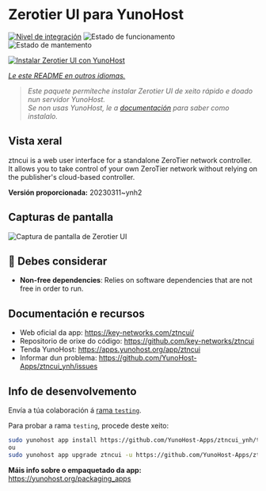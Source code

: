 <!--
NOTA: Este README foi creado automáticamente por <https://github.com/YunoHost/apps/tree/master/tools/readme_generator>
NON debe editarse manualmente.
-->

# Zerotier UI para YunoHost

[![Nivel de integración](https://dash.yunohost.org/integration/ztncui.svg)](https://ci-apps.yunohost.org/ci/apps/ztncui/) ![Estado de funcionamento](https://ci-apps.yunohost.org/ci/badges/ztncui.status.svg) ![Estado de mantemento](https://ci-apps.yunohost.org/ci/badges/ztncui.maintain.svg)

[![Instalar Zerotier UI con YunoHost](https://install-app.yunohost.org/install-with-yunohost.svg)](https://install-app.yunohost.org/?app=ztncui)

*[Le este README en outros idiomas.](./ALL_README.md)*

> *Este paquete permíteche instalar Zerotier UI de xeito rápido e doado nun servidor YunoHost.*  
> *Se non usas YunoHost, le a [documentación](https://yunohost.org/install) para saber como instalalo.*

## Vista xeral

ztncui is a web user interface for a standalone ZeroTier network controller.
It allows you to take control of your own ZeroTier network without relying on the publisher's cloud-based controller.



**Versión proporcionada:** 20230311~ynh2

## Capturas de pantalla

![Captura de pantalla de Zerotier UI](./doc/screenshots/screenshot.jpg)

## :red_circle: Debes considerar

- **Non-free dependencies**: Relies on software dependencies that are not free in order to run.

## Documentación e recursos

- Web oficial da app: <https://key-networks.com/ztncui/>
- Repositorio de orixe do código: <https://github.com/key-networks/ztncui>
- Tenda YunoHost: <https://apps.yunohost.org/app/ztncui>
- Informar dun problema: <https://github.com/YunoHost-Apps/ztncui_ynh/issues>

## Info de desenvolvemento

Envía a túa colaboración á [rama `testing`](https://github.com/YunoHost-Apps/ztncui_ynh/tree/testing).

Para probar a rama `testing`, procede deste xeito:

```bash
sudo yunohost app install https://github.com/YunoHost-Apps/ztncui_ynh/tree/testing --debug
ou
sudo yunohost app upgrade ztncui -u https://github.com/YunoHost-Apps/ztncui_ynh/tree/testing --debug
```

**Máis info sobre o empaquetado da app:** <https://yunohost.org/packaging_apps>
